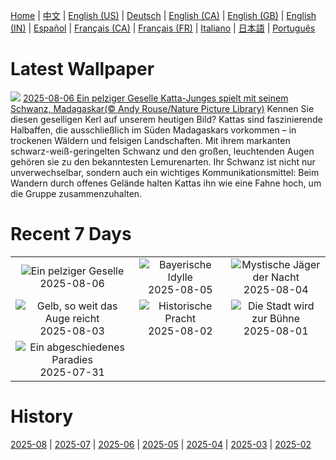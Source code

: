 [Home](../README.md) | [中文](zh-CN.md) | [English (US)](en-US.md) | [Deutsch](de-DE.md) | [English (CA)](en-CA.md) | [English (GB)](en-GB.md) | [English (IN)](en-IN.md) | [Español](es-ES.md) | [Français (CA)](fr-CA.md) | [Français (FR)](fr-FR.md) | [Italiano](it-IT.md) | [日本語](ja-JP.md) | [Português](pt-BR.md)

# Latest Wallpaper
![](https://www.bing.com/th?id=OHR.BabyLemur_DE-DE7888318090_UHD.jpg)
[2025-08-06 Ein pelziger Geselle Katta-Junges spielt mit seinem Schwanz, Madagaskar(© Andy Rouse/Nature Picture Library)](https://www.bing.com/th?id=OHR.BabyLemur_DE-DE7888318090_UHD.jpg)
Kennen Sie diesen geselligen Kerl auf unserem heutigen Bild? Kattas sind faszinierende Halbaffen, die ausschließlich im Süden Madagaskars vorkommen – in trockenen Wäldern und felsigen Landschaften. Mit ihrem markanten schwarz-weiß-geringelten Schwanz und den großen, leuchtenden Augen gehören sie zu den bekanntesten Lemurenarten. Ihr Schwanz ist nicht nur unverwechselbar, sondern auch ein wichtiges Kommunikationsmittel: Beim Wandern durch offenes Gelände halten Kattas ihn wie eine Fahne hoch, um die Gruppe zusammenzuhalten.

# Recent 7 Days
|  |  |  |
|:---:|:---:|:---:|
| ![](https://www.bing.com/th?id=OHR.BabyLemur_DE-DE7888318090_400x240.jpg "Ein pelziger Geselle") 2025-08-06 | ![](https://www.bing.com/th?id=OHR.PoppyfieldAdelschlag_DE-DE8788732067_400x240.jpg "Bayerische Idylle") 2025-08-05 | ![](https://www.bing.com/th?id=OHR.LaplandOwl_DE-DE9006060436_400x240.jpg "Mystische Jäger der Nacht") 2025-08-04 |
| ![](https://www.bing.com/th?id=OHR.HappySunflower_DE-DE9238055118_400x240.jpg "Gelb, so weit das Auge reicht") 2025-08-03 | ![](https://www.bing.com/th?id=OHR.HerrenhaeuserHannover_DE-DE9700830017_400x240.jpg "Historische Pracht") 2025-08-02 | ![](https://www.bing.com/th?id=OHR.EdinburghFringe_DE-DE9968170483_400x240.jpg "Die Stadt wird zur Bühne") 2025-08-01 |
| ![](https://www.bing.com/th?id=OHR.NaPaliKauai_DE-DE7014828359_400x240.jpg "Ein abgeschiedenes Paradies") 2025-07-31 |  |  |

# History
[2025-08](../archives/wallpaper/de-DE/w_2025_08.md) | [2025-07](../archives/wallpaper/de-DE/w_2025_07.md) | [2025-06](../archives/wallpaper/de-DE/w_2025_06.md) | [2025-05](../archives/wallpaper/de-DE/w_2025_05.md) | [2025-04](../archives/wallpaper/de-DE/w_2025_04.md) | [2025-03](../archives/wallpaper/de-DE/w_2025_03.md) | [2025-02](../archives/wallpaper/de-DE/w_2025_02.md)
